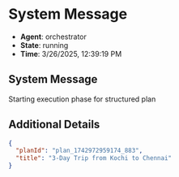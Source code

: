# System Message

- **Agent**: orchestrator
- **State**: running
- **Time**: 3/26/2025, 12:39:19 PM

## System Message

Starting execution phase for structured plan

## Additional Details

```json
{
  "planId": "plan_1742972959174_883",
  "title": "3-Day Trip from Kochi to Chennai"
}
```


